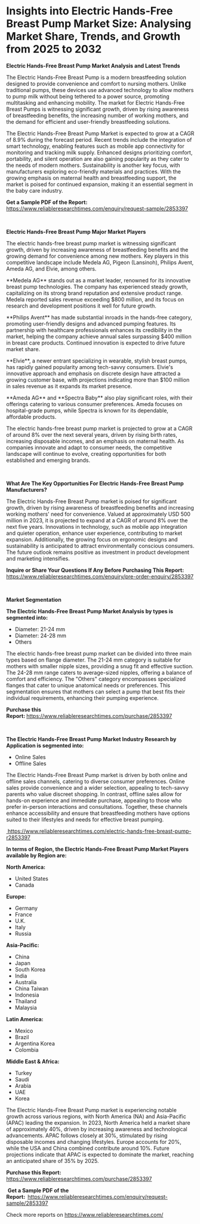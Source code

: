 <p><h1>Insights into Electric Hands-Free Breast Pump Market Size: Analysing Market Share, Trends, and Growth from 2025 to 2032</h1></p><p><strong>Electric Hands-Free Breast Pump Market Analysis and Latest Trends</strong></p>
<p><p>The Electric Hands-Free Breast Pump is a modern breastfeeding solution designed to provide convenience and comfort to nursing mothers. Unlike traditional pumps, these devices use advanced technology to allow mothers to pump milk without being tethered to a power source, promoting multitasking and enhancing mobility. The market for Electric Hands-Free Breast Pumps is witnessing significant growth, driven by rising awareness of breastfeeding benefits, the increasing number of working mothers, and the demand for efficient and user-friendly breastfeeding solutions.</p><p>The Electric Hands-Free Breast Pump Market is expected to grow at a CAGR of 8.9% during the forecast period. Recent trends include the integration of smart technology, enabling features such as mobile app connectivity for monitoring and tracking milk supply. Enhanced designs prioritizing comfort, portability, and silent operation are also gaining popularity as they cater to the needs of modern mothers. Sustainability is another key focus, with manufacturers exploring eco-friendly materials and practices. With the growing emphasis on maternal health and breastfeeding support, the market is poised for continued expansion, making it an essential segment in the baby care industry.</p></p>
<p><strong>Get a Sample PDF of the Report:&nbsp;</strong> <a href="https://www.reliableresearchtimes.com/enquiry/request-sample/2853397?utm_campaign=2273&utm_medium=2&utm_source=Github&utm_content=ia&utm_term=11032025&utm_id=electric-hands-free-breast-pump">https://www.reliableresearchtimes.com/enquiry/request-sample/2853397</a></p>
<p>&nbsp;</p>
<p><strong>Electric Hands-Free Breast Pump Major Market Players</strong></p>
<p><p>The electric hands-free breast pump market is witnessing significant growth, driven by increasing awareness of breastfeeding benefits and the growing demand for convenience among new mothers. Key players in this competitive landscape include Medela AG, Pigeon (Lansinoh), Philips Avent, Ameda AG, and Elvie, among others.</p><p>**Medela AG** stands out as a market leader, renowned for its innovative breast pump technologies. The company has experienced steady growth, capitalizing on its strong brand reputation and extensive product range. Medela reported sales revenue exceeding $800 million, and its focus on research and development positions it well for future growth.</p><p>**Philips Avent** has made substantial inroads in the hands-free category, promoting user-friendly designs and advanced pumping features. Its partnership with healthcare professionals enhances its credibility in the market, helping the company achieve annual sales surpassing $400 million in breast care products. Continued innovation is expected to drive future market share.</p><p>**Elvie**, a newer entrant specializing in wearable, stylish breast pumps, has rapidly gained popularity among tech-savvy consumers. Elvie's innovative approach and emphasis on discrete design have attracted a growing customer base, with projections indicating more than $100 million in sales revenue as it expands its market presence.</p><p>**Ameda AG** and **Spectra Baby** also play significant roles, with their offerings catering to various consumer preferences. Ameda focuses on hospital-grade pumps, while Spectra is known for its dependable, affordable products.</p><p>The electric hands-free breast pump market is projected to grow at a CAGR of around 8% over the next several years, driven by rising birth rates, increasing disposable incomes, and an emphasis on maternal health. As companies innovate and adapt to consumer needs, the competitive landscape will continue to evolve, creating opportunities for both established and emerging brands.</p></p>
<p>&nbsp;</p>
<p><strong>What Are The Key Opportunities For Electric Hands-Free Breast Pump Manufacturers?</strong></p>
<p><p>The Electric Hands-Free Breast Pump market is poised for significant growth, driven by rising awareness of breastfeeding benefits and increasing working mothers' need for convenience. Valued at approximately USD 500 million in 2023, it is projected to expand at a CAGR of around 8% over the next five years. Innovations in technology, such as mobile app integration and quieter operation, enhance user experience, contributing to market expansion. Additionally, the growing focus on ergonomic designs and sustainability is anticipated to attract environmentally conscious consumers. The future outlook remains positive as investment in product development and marketing intensifies.</p></p>
<p><strong>Inquire or Share Your Questions If Any Before Purchasing This Report:</strong> <a href="https://www.reliableresearchtimes.com/enquiry/pre-order-enquiry/2853397?utm_campaign=2273&utm_medium=2&utm_source=Github&utm_content=ia&utm_term=11032025&utm_id=electric-hands-free-breast-pump">https://www.reliableresearchtimes.com/enquiry/pre-order-enquiry/2853397</a></p>
<p>&nbsp;</p>
<p><strong>Market Segmentation</strong></p>
<p><strong>The Electric Hands-Free Breast Pump Market Analysis by types is segmented into:</strong></p>
<p><ul><li>Diameter: 21-24 mm</li><li>Diameter: 24-28 mm</li><li>Others</li></ul></p>
<p><p>The electric hands-free breast pump market can be divided into three main types based on flange diameter. The 21-24 mm category is suitable for mothers with smaller nipple sizes, providing a snug fit and effective suction. The 24-28 mm range caters to average-sized nipples, offering a balance of comfort and efficiency. The "Others" category encompasses specialized flanges that cater to unique anatomical needs or preferences. This segmentation ensures that mothers can select a pump that best fits their individual requirements, enhancing their pumping experience.</p></p>
<p><strong>Purchase this Report:&nbsp;</strong><a href="https://www.reliableresearchtimes.com/purchase/2853397?utm_campaign=2273&utm_medium=2&utm_source=Github&utm_content=ia&utm_term=11032025&utm_id=electric-hands-free-breast-pump">https://www.reliableresearchtimes.com/purchase/2853397</a></p>
<p>&nbsp;</p>
<p><strong>The Electric Hands-Free Breast Pump Market Industry Research by Application is segmented into:</strong></p>
<p><ul><li>Online Sales</li><li>Offline Sales</li></ul></p>
<p><p>The Electric Hands-Free Breast Pump market is driven by both online and offline sales channels, catering to diverse consumer preferences. Online sales provide convenience and a wider selection, appealing to tech-savvy parents who value discreet shopping. In contrast, offline sales allow for hands-on experience and immediate purchase, appealing to those who prefer in-person interactions and consultations. Together, these channels enhance accessibility and ensure that breastfeeding mothers have options suited to their lifestyles and needs for effective breast pumping.</p></p>
<p><a href="https://www.reliableresearchtimes.com/electric-hands-free-breast-pump-r2853397?utm_campaign=2273&utm_medium=2&utm_source=Github&utm_content=ia&utm_term=11032025&utm_id=electric-hands-free-breast-pump">&nbsp;https://www.reliableresearchtimes.com/electric-hands-free-breast-pump-r2853397</a></p>
<p><strong>In terms of Region, the Electric Hands-Free Breast Pump Market Players available by Region are:</strong></p>
<p>
    <p> <strong> North America: </strong>
        <ul>
            <li>United States</li>
            <li>Canada</li>
        </ul>
        </p> 
    <p> <strong> Europe: </strong>
        <ul>
            <li>Germany</li>
            <li>France</li>
            <li>U.K.</li>
            <li>Italy</li>
            <li>Russia</li>
        </ul>
        </p> 
    <p> <strong> Asia-Pacific: </strong>
        <ul>
            <li>China</li>
            <li>Japan</li>
            <li>South Korea</li>
            <li>India</li>
            <li>Australia</li>
            <li>China Taiwan</li>
            <li>Indonesia</li>
            <li>Thailand</li>
            <li>Malaysia</li>
        </ul>
        </p> 
    <p> <strong> Latin America: </strong>
        <ul>
            <li>Mexico</li>
            <li>Brazil</li>
            <li>Argentina Korea</li>
            <li>Colombia</li>
        </ul>
        </p> 
    <p> <strong> Middle East & Africa: </strong>
        <ul>
            <li>Turkey</li>
            <li>Saudi</li>
            <li>Arabia</li>
            <li>UAE</li>
            <li>Korea</li>
        </ul>
    </p>
    </p>
<p><p>The Electric Hands-Free Breast Pump market is experiencing notable growth across various regions, with North America (NA) and Asia-Pacific (APAC) leading the expansion. In 2023, North America held a market share of approximately 40%, driven by increasing awareness and technological advancements. APAC follows closely at 30%, stimulated by rising disposable incomes and changing lifestyles. Europe accounts for 20%, while the USA and China combined contribute around 10%. Future projections indicate that APAC is expected to dominate the market, reaching an anticipated share of 35% by 2025.</p></p>
<p><strong>Purchase this Report: </strong><a href="https://www.reliableresearchtimes.com/purchase/2853397?utm_campaign=2273&utm_medium=2&utm_source=Github&utm_content=ia&utm_term=11032025&utm_id=electric-hands-free-breast-pump">https://www.reliableresearchtimes.com/purchase/2853397</a></p>
<p>&nbsp;<strong>Get a Sample PDF of the Report:&nbsp;&nbsp;</strong><a href="https://www.reliableresearchtimes.com/enquiry/request-sample/2853397?utm_campaign=2273&utm_medium=2&utm_source=Github&utm_content=ia&utm_term=11032025&utm_id=electric-hands-free-breast-pump">https://www.reliableresearchtimes.com/enquiry/request-sample/2853397</a></p>
<p><strong></strong></p>
<p>Check more reports on <a href="https://www.reliableresearchtimes.com/?utm_campaign=2273&utm_medium=2&utm_source=Github&utm_content=ia&utm_term=11032025&utm_id=electric-hands-free-breast-pump">https://www.reliableresearchtimes.com/</a></p>